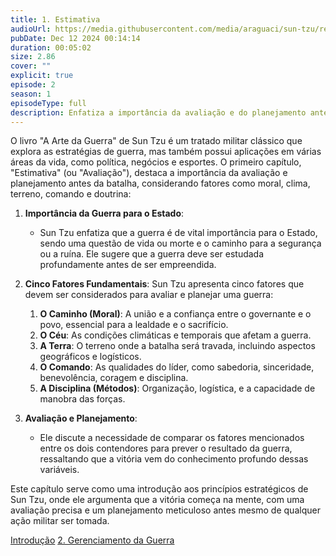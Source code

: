 ```yaml
---
title: 1. Estimativa
audioUrl: https://media.githubusercontent.com/media/araguaci/sun-tzu/refs/heads/main/public/audio/02-cap-01-estimativa.mp3
pubDate: Dec 12 2024 00:14:14
duration: 00:05:02
size: 2.86
cover: ""
explicit: true
episode: 2
season: 1
episodeType: full
description: Enfatiza a importância da avaliação e do planejamento antes de qualquer confronto.
---
```


O livro "A Arte da Guerra" de Sun Tzu é um tratado militar clássico que explora as estratégias de guerra, mas também possui aplicações em várias áreas da vida, como política, negócios e esportes. O primeiro capítulo, "Estimativa" (ou "Avaliação"), destaca a importância da avaliação e planejamento antes da batalha, considerando fatores como moral, clima, terreno, comando e doutrina:

  1. **Importância da Guerra para o Estado**: 
     - Sun Tzu enfatiza que a guerra é de vital importância para o Estado, sendo uma questão de vida ou morte e o caminho para a segurança ou a ruína. Ele sugere que a guerra deve ser estudada profundamente antes de ser empreendida.

  2. **Cinco Fatores Fundamentais**: Sun Tzu apresenta cinco fatores que devem ser considerados para avaliar e planejar uma guerra:
     1. **O Caminho (Moral)**: A união e a confiança entre o governante e o povo, essencial para a lealdade e o sacrifício.
     2. **O Céu**: As condições climáticas e temporais que afetam a guerra.
     3. **A Terra**: O terreno onde a batalha será travada, incluindo aspectos geográficos e logísticos.
     4. **O Comando**: As qualidades do líder, como sabedoria, sinceridade, benevolência, coragem e disciplina.
     5. **A Disciplina (Métodos)**: Organização, logística, e a capacidade de manobra das forças.

  3. **Avaliação e Planejamento**: 
     - Ele discute a necessidade de comparar os fatores mencionados entre os dois contendores para prever o resultado da guerra, ressaltando que a vitória vem do conhecimento profundo dessas variáveis.

Este capítulo serve como uma introdução aos princípios estratégicos de Sun Tzu, onde ele argumenta que a vitória começa na mente, com uma avaliação precisa e um planejamento meticuloso antes mesmo de qualquer ação militar ser tomada.


<div class="text-center mt-16">
  <a class="btn btn-accent mt-9" href="/episode/post01">Introdução</a>
  <a class="btn btn-accent mt-9" href="/episode/post03">2. Gerenciamento da Guerra</a>
</div>